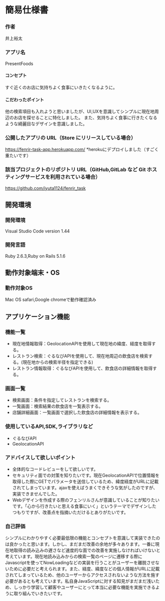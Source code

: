 # 簡易仕様書
### 作者
井上裕太

### アプリ名
PresentFoods

#### コンセプト
すぐ近くのお店に気持ちよく食事にいきたくなるように。

#### こだわったポイント
他の検索項目も入れようと思いましたが、UI,UXを意識してシンプルに現在地周辺のお店を探せることに特化しました。
また、気持ちよく食事に行きたくなるような綺麗目なデザインを意識しました。

### 公開したアプリの URL（Store にリリースしている場合）
https://fenrir-task-app.herokuapp.com/
*herokuにデプロイしました（すごく重たいです）

### 該当プロジェクトのリポジトリ URL（GitHub,GitLab など Git ホスティングサービスを利用されている場合）
https://github.com/iyuta1124/fenrir_task

## 開発環境
### 開発環境
Visual Studio Code version 1.44
### 開発言語
Ruby 2.6.3,Ruby on Rails 5.1.6
## 動作対象端末・OS
### 動作対象OS
Mac OS safari,Google chromeで動作確認済み

## アプリケーション機能

### 機能一覧
- 現在地情報取得：GeolocationAPIを使用して現在地の緯度、経度を取得する。
- レストラン検索：ぐるなびAPIを使用して、現在地周辺の飲食店を検索する。(現在地からの検索半径を指定できる) 
- レストラン情報取得：ぐるなびAPIを使用して、飲食店の詳細情報を取得する。

### 画面一覧
- 検索画面：条件を指定してレストランを検索する。
- 一覧画面：検索結果の飲食店を一覧表示する。
- 店舗詳細画面：一覧画面で選択した飲食店の詳細情報を表示する。

### 使用しているAPI,SDK,ライブラリなど
- ぐるなびAPI
- GeolocationAPI

### アドバイスして欲しいポイント
- 全体的なコードレビューをして欲しいです。
- セキュリティ面での対策を知りたいです。現在GeolocationAPIで位置情報を取得した際にGETでパラメータを送信しているため、緯度経度がURLに記載されてしまっています。ajaxを使えばうまくできそうな気がしたのですが、実装できませんでした。
- Webデザインを作成する際のフェンリルさんが意識していることが知りたいです。「心から行きたいと思える食事にいく」というテーマでデザインしたつもりですが、改善点を指摘いただけるとありがたいです。

### 自己評価
シンプルにわかりやすく必要最低限の機能とコンセプトを意識して実装できたのは良かったと思います。しかし、まだまだ改善の余地が多々あります。一番に現在地取得の読み込みの遅さなど速度的な面での改善を実施しなければいけないと考えています。現在地読み込みからの検索一覧のページに遷移する際にJavascriptを使ってNowLoadingなどの実装を行うことがユーザーを離脱させないために必要だと考えられます。また、経度、緯度などの個人情報がURLに記載されてしまっているため、他のユーザーからアクセスされないような方法を施す必要があるとも考えています。私自身JavaScriptに対する知見がまだまだ浅いため、しっかり学習して顧客やユーザーにとって本当に必要な機能を実施できるように取り組んでいきたいです。
